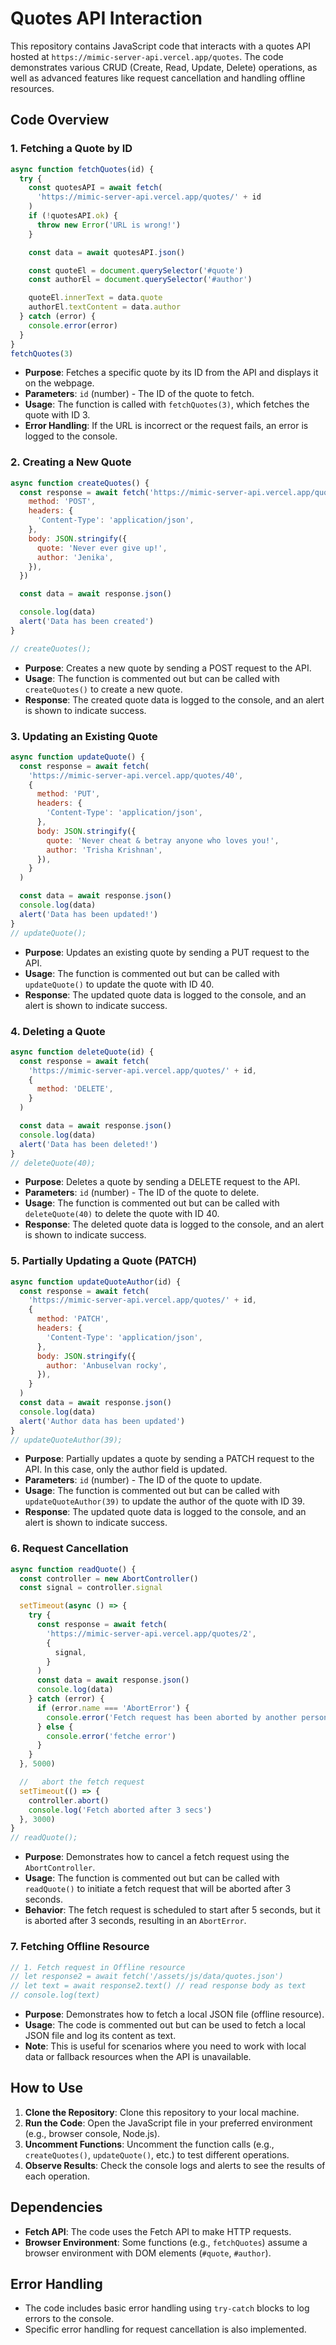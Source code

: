 # Quotes API Interaction

This repository contains JavaScript code that interacts with a quotes API hosted at `https://mimic-server-api.vercel.app/quotes`. The code demonstrates various CRUD (Create, Read, Update, Delete) operations, as well as advanced features like request cancellation and handling offline resources.

## Code Overview

### 1. Fetching a Quote by ID

```javascript
async function fetchQuotes(id) {
  try {
    const quotesAPI = await fetch(
      'https://mimic-server-api.vercel.app/quotes/' + id
    )
    if (!quotesAPI.ok) {
      throw new Error('URL is wrong!')
    }

    const data = await quotesAPI.json()

    const quoteEl = document.querySelector('#quote')
    const authorEl = document.querySelector('#author')

    quoteEl.innerText = data.quote
    authorEl.textContent = data.author
  } catch (error) {
    console.error(error)
  }
}
fetchQuotes(3)
```

- **Purpose**: Fetches a specific quote by its ID from the API and displays it on the webpage.
- **Parameters**: `id` (number) - The ID of the quote to fetch.
- **Usage**: The function is called with `fetchQuotes(3)`, which fetches the quote with ID 3.
- **Error Handling**: If the URL is incorrect or the request fails, an error is logged to the console.

### 2. Creating a New Quote

```javascript
async function createQuotes() {
  const response = await fetch('https://mimic-server-api.vercel.app/quotes', {
    method: 'POST',
    headers: {
      'Content-Type': 'application/json',
    },
    body: JSON.stringify({
      quote: 'Never ever give up!',
      author: 'Jenika',
    }),
  })

  const data = await response.json()

  console.log(data)
  alert('Data has been created')
}

// createQuotes();
```

- **Purpose**: Creates a new quote by sending a POST request to the API.
- **Usage**: The function is commented out but can be called with `createQuotes()` to create a new quote.
- **Response**: The created quote data is logged to the console, and an alert is shown to indicate success.

### 3. Updating an Existing Quote

```javascript
async function updateQuote() {
  const response = await fetch(
    'https://mimic-server-api.vercel.app/quotes/40',
    {
      method: 'PUT',
      headers: {
        'Content-Type': 'application/json',
      },
      body: JSON.stringify({
        quote: 'Never cheat & betray anyone who loves you!',
        author: 'Trisha Krishnan',
      }),
    }
  )

  const data = await response.json()
  console.log(data)
  alert('Data has been updated!')
}
// updateQuote();
```

- **Purpose**: Updates an existing quote by sending a PUT request to the API.
- **Usage**: The function is commented out but can be called with `updateQuote()` to update the quote with ID 40.
- **Response**: The updated quote data is logged to the console, and an alert is shown to indicate success.

### 4. Deleting a Quote

```javascript
async function deleteQuote(id) {
  const response = await fetch(
    'https://mimic-server-api.vercel.app/quotes/' + id,
    {
      method: 'DELETE',
    }
  )

  const data = await response.json()
  console.log(data)
  alert('Data has been deleted!')
}
// deleteQuote(40);
```

- **Purpose**: Deletes a quote by sending a DELETE request to the API.
- **Parameters**: `id` (number) - The ID of the quote to delete.
- **Usage**: The function is commented out but can be called with `deleteQuote(40)` to delete the quote with ID 40.
- **Response**: The deleted quote data is logged to the console, and an alert is shown to indicate success.

### 5. Partially Updating a Quote (PATCH)

```javascript
async function updateQuoteAuthor(id) {
  const response = await fetch(
    'https://mimic-server-api.vercel.app/quotes/' + id,
    {
      method: 'PATCH',
      headers: {
        'Content-Type': 'application/json',
      },
      body: JSON.stringify({
        author: 'Anbuselvan rocky',
      }),
    }
  )
  const data = await response.json()
  console.log(data)
  alert('Author data has been updated')
}
// updateQuoteAuthor(39);
```

- **Purpose**: Partially updates a quote by sending a PATCH request to the API. In this case, only the author field is updated.
- **Parameters**: `id` (number) - The ID of the quote to update.
- **Usage**: The function is commented out but can be called with `updateQuoteAuthor(39)` to update the author of the quote with ID 39.
- **Response**: The updated quote data is logged to the console, and an alert is shown to indicate success.

### 6. Request Cancellation

```javascript
async function readQuote() {
  const controller = new AbortController()
  const signal = controller.signal

  setTimeout(async () => {
    try {
      const response = await fetch(
        'https://mimic-server-api.vercel.app/quotes/2',
        {
          signal,
        }
      )
      const data = await response.json()
      console.log(data)
    } catch (error) {
      if (error.name === 'AbortError') {
        console.error('Fetch request has been aborted by another person')
      } else {
        console.error('fetche error')
      }
    }
  }, 5000)

  //   abort the fetch request
  setTimeout(() => {
    controller.abort()
    console.log('Fetch aborted after 3 secs')
  }, 3000)
}
// readQuote();
```

- **Purpose**: Demonstrates how to cancel a fetch request using the `AbortController`.
- **Usage**: The function is commented out but can be called with `readQuote()` to initiate a fetch request that will be aborted after 3 seconds.
- **Behavior**: The fetch request is scheduled to start after 5 seconds, but it is aborted after 3 seconds, resulting in an `AbortError`.

### 7. Fetching Offline Resource

```javascript
// 1. Fetch request in Offline resource
// let response2 = await fetch('/assets/js/data/quotes.json')
// let text = await response2.text() // read response body as text
// console.log(text)
```

- **Purpose**: Demonstrates how to fetch a local JSON file (offline resource).
- **Usage**: The code is commented out but can be used to fetch a local JSON file and log its content as text.
- **Note**: This is useful for scenarios where you need to work with local data or fallback resources when the API is unavailable.

## How to Use

1. **Clone the Repository**: Clone this repository to your local machine.
2. **Run the Code**: Open the JavaScript file in your preferred environment (e.g., browser console, Node.js).
3. **Uncomment Functions**: Uncomment the function calls (e.g., `createQuotes()`, `updateQuote()`, etc.) to test different operations.
4. **Observe Results**: Check the console logs and alerts to see the results of each operation.

## Dependencies

- **Fetch API**: The code uses the Fetch API to make HTTP requests.
- **Browser Environment**: Some functions (e.g., `fetchQuotes`) assume a browser environment with DOM elements (`#quote`, `#author`).

## Error Handling

- The code includes basic error handling using `try-catch` blocks to log errors to the console.
- Specific error handling for request cancellation is also implemented.
